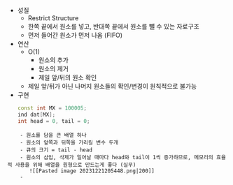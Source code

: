 - 성질
	- Restrict Structure
	- 한쪽 끝에서 원소를 넣고, 반대쪽 끝에서 원소를 뺄 수 있는 자료구조
	- 먼저 들어간 원소가 먼저 나옴 (FIFO)
- 연산
	- O(1)
		- 원소의 추가
		- 원소의 제거
		- 제일 앞/뒤의 원소 확인
	- 제일 앞/뒤가 아닌 나머지 원소들의 확인/변경이 원칙적으로 불가능
- 구현
  ```c++
  const int MX = 100005;
  ind dat[MX];
  int head = 0, tail = 0;
```
	- 원소를 담을 큰 배열 하나
	- 원소의 앞쪽과 뒤쪽을 가리킬 변수 두개
	- 큐의 크기 = tail - head
	- 원소의 삽입, 삭제가 일어날 때마다 head와 tail이 1씩 증가하므로, 메모리의 효율적 사용을 위해 배열을 원형으로 만드는게 좋다 (실무)
	   ![[Pasted image 20231221205448.png|200]]
	- 